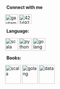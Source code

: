 &nbsp;**Connect with me**
<p align="left">
<a href="https://linkedin.com/in/guy-arieli-4127b8198" target="blank"><img align="center" src="https://raw.githubusercontent.com/rahuldkjain/github-profile-readme-generator/master/src/images/icons/Social/linked-in-alt.svg" alt="gautamkrishnar" height="30" width="40" /></a>
<a href="https://stackoverflow.com/users/17983042/guy-arieli" target="blank"><img align="center" src="https://raw.githubusercontent.com/rahuldkjain/github-profile-readme-generator/master/src/images/icons/Social/stack-overflow.svg" alt="4214976" height="30" width="40" /></a>



&nbsp;**Language:**
<p align="left">

<img align="center" src="https://cdn-icons-png.flaticon.com/512/6132/6132220.png" alt="scala" height="40" width="40" />
<img align="center" src="https://upload.wikimedia.org/wikipedia/commons/thumb/c/c3/Python-logo-notext.svg/1869px-Python-logo-notext.svg.png" alt="python" height="40" width="40" />
<img align="center" src="https://go.dev/blog/go-brand/Go-Logo/PNG/Go-Logo_Blue.png" alt="golang" height="40" width="40" />

&nbsp;**Books:**
<p align="left">

<img align="center" src="https://m.media-amazon.com/images/I/81Qkk87cTjS._AC_UF1000,1000_QL80_.jpg" alt="scala" height="60" width="50" />
<img align="center" src="https://m.media-amazon.com/images/I/61GNpAHFttL._AC_UF1000,1000_QL80_.jpg" alt="golang" height="60" width="50" />
<img align="center" src="https://encrypted-tbn0.gstatic.com/images?q=tbn:ANd9GcSJG6c23QeEw7Y3Ok1mYKggrNX45tZoWrmjZg&s" alt="data" height="60" width="50" />




